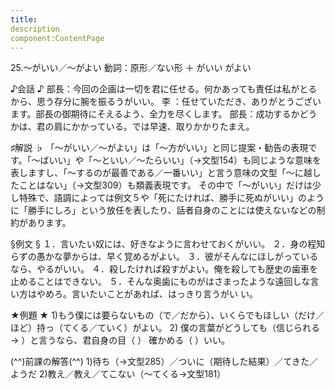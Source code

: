 ```yaml
---
title:
description
component:ContentPage
---
```



25.～がいい／～がよい
動詞：原形／ない形 ＋ がいい
                                          がよい

♪会話 ♪
部長：今回の企画は一切を君に任せる。何かあっても責任は私がとるから、思う存分に腕を振るうがいい。 李 ：任せていただき、ありがとうございます。部長の御期待にそえるよう、全力を尽くします。 
部長：成功するかどうかは、君の肩にかかっている。では早速、取りかかりたまえ。

♯解説 ♭
「～がいい／～がよい」は「～方がいい」と同じ提案・勧告の表現です。「～ばいい」や「～といい／～たらいい」（→文型154）も同じような意味を表しますし、「～するのが最善である／一番いい」と言う意味の文型「～に越したことはない」（→文型309）も類義表現です。 その中で「～がいい」だけは少し特殊で、語調によっては例文５や「死にたければ、勝手に死ぬがいい」のように「勝手にしろ」という放任を表したり、話者自身のことには使えないなどの制約があります。

§例文 §
１．言いたい奴には、好きなように言わせておくがいい。
２．身の程知らずの愚かな夢からは、早く覚めるがよい。
３．彼がそんなにほしがっているなら、やるがいい。
４．殺したければ殺すがよい。俺を殺しても歴史の歯車を止めることはできない。
５．そんな奥歯にものがはさまったような遠回しな言い方はやめろ。言いたいことがあれば、はっきり言うがい い。

★例題 ★
1)もう僕には要らないもの（で／だから）、いくらでもほしい（だけ／ほど）持っ（てくる／ていく）がよい。
2) 僕の言葉がどうしても（信じられる→ ）と言うなら、君自身の目（ ） 確かめる（ ）いい。      

(^^)前課の解答(^^)
1)待ち（→文型285）／ついに（期待した結果）／てきた／ようだ
2)教え／教え／てこない（～てくる→文型181）
